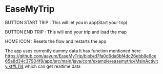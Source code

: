 # EaseMyTrip

BUTTON
START TRIP :
This will let you in app(Start your trip)

BUTTON
END TRIP :
This will end your trip and load the map

HOME ICON :
Resets the flow and restarts the app 

The app uses currently dummy data
It has function mentioned here https://github.com/aayum/EaseMyTrip/blob/d7fa0d6da6bf4dc26ebb8e6ce65a8d34c37904f8/app/src/main/java/com/example/easemytrip/MainActivity.kt#L114 
which can get realtime data
